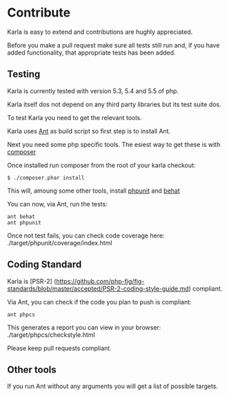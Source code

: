 # Contribute

Karla is easy to extend and contributions are hughly appreciated.

Before you make a pull request make sure all tests still run and, if you have added functionality, that appropriate tests has been added. 

## Testing

Karla is currently tested with version 5.3, 5.4 and 5.5 of php.

Karla itself dos not depend on any third party libraries but its test suite dos.

To test Karla you need to get the relevant tools. 

Karla uses [Ant](http://ant.apache.org/) as build script so first step is to install Ant.

Next you need some php specific tools. The esiest way to get these is with [composer](https://getcomposer.org/)

Once installed run composer from the root of your karla checkout:
```
$ ./composer.phar install
``` 

This will, amoung some other tools, install [phpunit](http://phpunit.de/) and [behat](http://behat.org/)

You can now, via Ant, run the tests:
```
ant behat
ant phpunit
```

Once not test fails, you can check code coverage here: ./target/phpunit/coverage/index.html 

## Coding Standard

Karla is [PSR-2] (https://github.com/php-fig/fig-standards/blob/master/accepted/PSR-2-coding-style-guide.md) compliant. 

Via Ant, you can check if the code you plan to push is compliant:
```
ant phpcs
``` 

This generates a report you can view in your browser: ./target/phpcs/checkstyle.html

Please keep pull requests compliant.

## Other tools

If you run Ant without any arguments you will get a list of possible targets.



